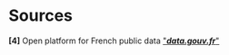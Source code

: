 # Sources

**[4]** Open platform for French public data ["**_data.gouv.fr_**"](https://www.data.gouv.fr/en/search/?q=droit)
